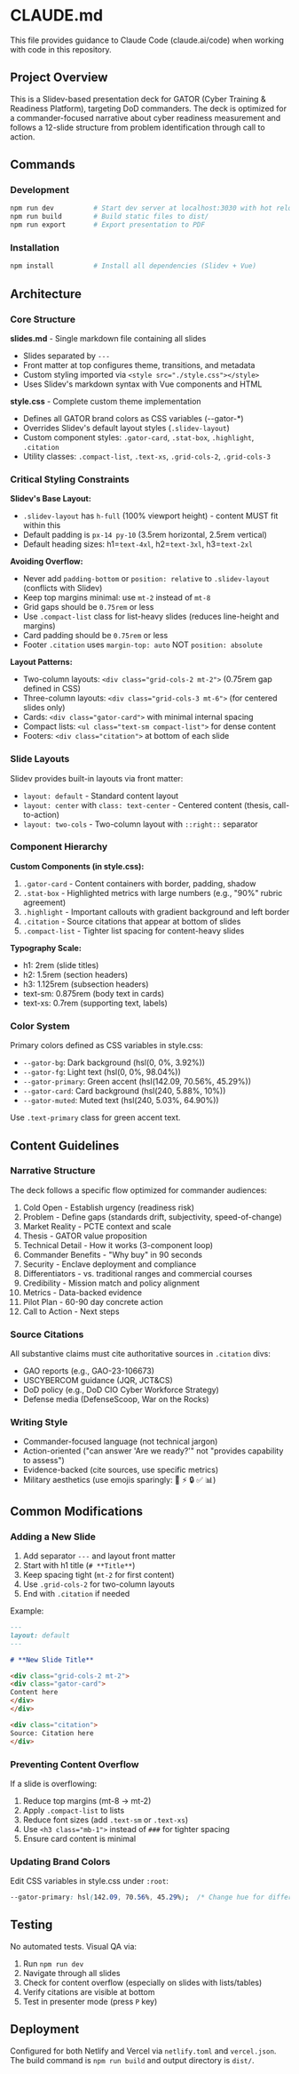# CLAUDE.md

This file provides guidance to Claude Code (claude.ai/code) when working with code in this repository.

## Project Overview

This is a Slidev-based presentation deck for GATOR (Cyber Training & Readiness Platform), targeting DoD commanders. The deck is optimized for a commander-focused narrative about cyber readiness measurement and follows a 12-slide structure from problem identification through call to action.

## Commands

### Development
```bash
npm run dev          # Start dev server at localhost:3030 with hot reload
npm run build        # Build static files to dist/
npm run export       # Export presentation to PDF
```

### Installation
```bash
npm install          # Install all dependencies (Slidev + Vue)
```

## Architecture

### Core Structure

**slides.md** - Single markdown file containing all slides
- Slides separated by `---`
- Front matter at top configures theme, transitions, and metadata
- Custom styling imported via `<style src="./style.css"></style>`
- Uses Slidev's markdown syntax with Vue components and HTML

**style.css** - Complete custom theme implementation
- Defines all GATOR brand colors as CSS variables (--gator-*)
- Overrides Slidev's default layout styles (`.slidev-layout`)
- Custom component styles: `.gator-card`, `.stat-box`, `.highlight`, `.citation`
- Utility classes: `.compact-list`, `.text-xs`, `.grid-cols-2`, `.grid-cols-3`

### Critical Styling Constraints

**Slidev's Base Layout:**
- `.slidev-layout` has `h-full` (100% viewport height) - content MUST fit within this
- Default padding is `px-14 py-10` (3.5rem horizontal, 2.5rem vertical)
- Default heading sizes: h1=`text-4xl`, h2=`text-3xl`, h3=`text-2xl`

**Avoiding Overflow:**
- Never add `padding-bottom` or `position: relative` to `.slidev-layout` (conflicts with Slidev)
- Keep top margins minimal: use `mt-2` instead of `mt-8`
- Grid gaps should be `0.75rem` or less
- Use `.compact-list` class for list-heavy slides (reduces line-height and margins)
- Card padding should be `0.75rem` or less
- Footer `.citation` uses `margin-top: auto` NOT `position: absolute`

**Layout Patterns:**
- Two-column layouts: `<div class="grid-cols-2 mt-2">` (0.75rem gap defined in CSS)
- Three-column layouts: `<div class="grid-cols-3 mt-6">` (for centered slides only)
- Cards: `<div class="gator-card">` with minimal internal spacing
- Compact lists: `<ul class="text-sm compact-list">` for dense content
- Footers: `<div class="citation">` at bottom of each slide

### Slide Layouts

Slidev provides built-in layouts via front matter:
- `layout: default` - Standard content layout
- `layout: center` with `class: text-center` - Centered content (thesis, call-to-action)
- `layout: two-cols` - Two-column layout with `::right::` separator

### Component Hierarchy

**Custom Components (in style.css):**
1. `.gator-card` - Content containers with border, padding, shadow
2. `.stat-box` - Highlighted metrics with large numbers (e.g., "90%" rubric agreement)
3. `.highlight` - Important callouts with gradient background and left border
4. `.citation` - Source citations that appear at bottom of slides
5. `.compact-list` - Tighter list spacing for content-heavy slides

**Typography Scale:**
- h1: 2rem (slide titles)
- h2: 1.5rem (section headers)
- h3: 1.125rem (subsection headers)
- text-sm: 0.875rem (body text in cards)
- text-xs: 0.7rem (supporting text, labels)

### Color System

Primary colors defined as CSS variables in style.css:
- `--gator-bg`: Dark background (hsl(0, 0%, 3.92%))
- `--gator-fg`: Light text (hsl(0, 0%, 98.04%))
- `--gator-primary`: Green accent (hsl(142.09, 70.56%, 45.29%))
- `--gator-card`: Card background (hsl(240, 5.88%, 10%))
- `--gator-muted`: Muted text (hsl(240, 5.03%, 64.90%))

Use `.text-primary` class for green accent text.

## Content Guidelines

### Narrative Structure
The deck follows a specific flow optimized for commander audiences:
1. Cold Open - Establish urgency (readiness risk)
2. Problem - Define gaps (standards drift, subjectivity, speed-of-change)
3. Market Reality - PCTE context and scale
4. Thesis - GATOR value proposition
5. Technical Detail - How it works (3-component loop)
6. Commander Benefits - "Why buy" in 90 seconds
7. Security - Enclave deployment and compliance
8. Differentiators - vs. traditional ranges and commercial courses
9. Credibility - Mission match and policy alignment
10. Metrics - Data-backed evidence
11. Pilot Plan - 60-90 day concrete action
12. Call to Action - Next steps

### Source Citations
All substantive claims must cite authoritative sources in `.citation` divs:
- GAO reports (e.g., GAO-23-106673)
- USCYBERCOM guidance (JQR, JCT&CS)
- DoD policy (e.g., DoD CIO Cyber Workforce Strategy)
- Defense media (DefenseScoop, War on the Rocks)

### Writing Style
- Commander-focused language (not technical jargon)
- Action-oriented ("can answer 'Are we ready?'" not "provides capability to assess")
- Evidence-backed (cite sources, use specific metrics)
- Military aesthetics (use emojis sparingly: 🎯 ⚡ 🔒 ✅ 📊)

## Common Modifications

### Adding a New Slide
1. Add separator `---` and layout front matter
2. Start with h1 title (`# **Title**`)
3. Keep spacing tight (`mt-2` for first content)
4. Use `.grid-cols-2` for two-column layouts
5. End with `.citation` if needed

Example:
```markdown
---
layout: default
---

# **New Slide Title**

<div class="grid-cols-2 mt-2">
<div class="gator-card">
Content here
</div>
</div>

<div class="citation">
Source: Citation here
</div>
```

### Preventing Content Overflow
If a slide is overflowing:
1. Reduce top margins (mt-8 → mt-2)
2. Apply `.compact-list` to lists
3. Reduce font sizes (add `.text-sm` or `.text-xs`)
4. Use `<h3 class="mb-1">` instead of `###` for tighter spacing
5. Ensure card content is minimal

### Updating Brand Colors
Edit CSS variables in style.css under `:root`:
```css
--gator-primary: hsl(142.09, 70.56%, 45.29%);  /* Change hue for different accent */
```

## Testing
No automated tests. Visual QA via:
1. Run `npm run dev`
2. Navigate through all slides
3. Check for content overflow (especially on slides with lists/tables)
4. Verify citations are visible at bottom
5. Test in presenter mode (press `P` key)

## Deployment
Configured for both Netlify and Vercel via `netlify.toml` and `vercel.json`. The build command is `npm run build` and output directory is `dist/`.
